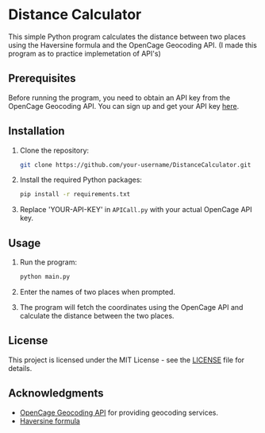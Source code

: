 # Distance Calculator

This simple Python program calculates the distance between two places using the Haversine formula and the OpenCage Geocoding API. (I made this program as to practice implemetation of API's)

## Prerequisites

Before running the program, you need to obtain an API key from the OpenCage Geocoding API. You can sign up and get your API key [here](https://opencagedata.com/).

## Installation

1. Clone the repository:
   ```bash
   git clone https://github.com/your-username/DistanceCalculator.git
   ```

2. Install the required Python packages:
   ```bash
   pip install -r requirements.txt
   ```

3. Replace 'YOUR-API-KEY' in `APICall.py` with your actual OpenCage API key.

## Usage

1. Run the program:
   ```bash
   python main.py
   ```

2. Enter the names of two places when prompted.

3. The program will fetch the coordinates using the OpenCage API and calculate the distance between the two places.

## License

This project is licensed under the MIT License - see the [LICENSE](LICENSE) file for details.

## Acknowledgments

- [OpenCage Geocoding API](https://opencagedata.com/) for providing geocoding services.
- [Haversine formula](https://en.wikipedia.org/wiki/Haversine_formula)
